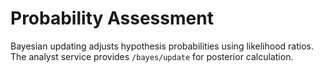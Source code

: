 # Probability Assessment

Bayesian updating adjusts hypothesis probabilities using likelihood ratios.
The analyst service provides `/bayes/update` for posterior calculation.
